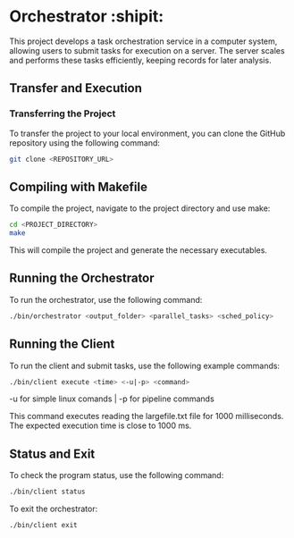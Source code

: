 # Orchestrator :shipit:

This project develops a task orchestration service in a computer system, allowing users to submit tasks for execution on a server. The server scales and performs these tasks efficiently, keeping records for later analysis.

## Transfer and Execution
### Transferring the Project
To transfer the project to your local environment, you can clone the GitHub repository using the following command:

``` bash
git clone <REPOSITORY_URL>
```

## Compiling with Makefile
To compile the project, navigate to the project directory and use make:

``` bash
cd <PROJECT_DIRECTORY>
make
```

This will compile the project and generate the necessary executables.

## Running the Orchestrator
To run the orchestrator, use the following command:

``` bash
./bin/orchestrator <output_folder> <parallel_tasks> <sched_policy>
```

## Running the Client
To run the client and submit tasks, use the following example commands:


``` bash
./bin/client execute <time> <-u|-p> <command>
```

-u for simple linux comands | -p for pipeline commands

This command executes reading the largefile.txt file for 1000 milliseconds. The expected execution time is close to 1000 ms.

## Status and Exit
To check the program status, use the following command:


``` bash
./bin/client status
```


To exit the orchestrator:
``` bash
./bin/client exit
```

